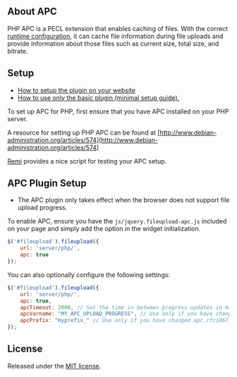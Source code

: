 ## About APC
PHP APC is a PECL extension that enables caching of files. With the correct [runtime configuration](http://www.php.net/manual/en/apc.configuration.php#ini.apc.rfc1867), it can cache file information during file uploads and provide information about those files such as current size, total size, and bitrate.

## Setup
* [How to setup the plugin on your website](https://github.com/blueimp/jQuery-File-Upload/wiki/Setup)
* [How to use only the basic plugin (minimal setup guide).](https://github.com/blueimp/jQuery-File-Upload/wiki/Basic-plugin)

To set up APC for PHP, first ensure that you have APC installed on your PHP server.

A resource for setting up PHP APC can be found at [http://www.debian-administration.org/articles/574](http://www.debian-administration.org/articles/574)

[Remi](http://blog.famillecollet.com/post/2011/01/12/File-upload-progress-in-PHP-with-APC) provides a nice script for testing your APC setup.

## APC Plugin Setup
* The APC plugin only takes effect when the browser does not support file upload progress.

To enable APC, ensure you have the `js/jquery.fileupload-apc.js` included on your page and simply add the option in the widget initialization.

```javascript
$('#fileupload').fileupload({
    url: 'server/php/',
    apc: true
});
```

You can also optionally configure the following settings:

```javascript
$('#fileupload').fileupload({
    url: 'server/php/',
    apc: true,
    apcTimeout: 2000, // Set the time in between progress updates in milliseconds
    apcVarname: "MY_APC_UPLOAD_PROGRESS", // Use only if you have changed apc.rfc1867_name (http://www.php.net/manual/en/apc.configuration.php#ini.apc.rfc1867-name)
    apcPrefix: "myprefix_" // Use only if you have changed apc.rfc1867_prefix (http://www.php.net/manual/en/apc.configuration.php#ini.apc.rfc1867-prefix)
});
```

## License
Released under the [MIT license](http://www.opensource.org/licenses/MIT).
